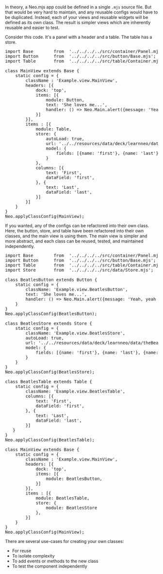In theory, a Neo.mjs app could be defined in a single `.mjs` source file. But that would be very hard to 
maintain, and any reusable configs would have to be duplicated. Instead, each of your views and reusable 
widgets will be defined as its own class. The result is simpler views which are inherently reusable and easier 
to test.

Consider this code. It's a panel with a header and a table. The table has a store. 

<pre data-neo>
import Base        from  '../../../../src/container/Panel.mjs';
import Button      from  '../../../../src/button/Base.mjs';
import Table       from  '../../../../src/table/Container.mjs';

class MainView extends Base {
    static config = {
        className : 'Example.view.MainView',
        headers: [{
            dock: 'top',
            items: [{
                module: Button,
                text: 'She loves me...',
                handler: () => Neo.Main.alert({message: 'Yeah, yeah yeah!'})
            }]
        }],
        items : [{
            module: Table,
            store: {
                autoLoad: true,
                url: '../../resources/data/deck/learnneo/data/theBeatles.json',
                model: {
                    fields: [{name: 'first'}, {name: 'last'}, {name: 'dob', type: 'date'}]
                }
            },
            columns: [{
                text: 'First',
                dataField: 'first',
            }, {
                text: 'Last',
                dataField: 'last',
            }]
        }]
    }
}
Neo.applyClassConfig(MainView);
</pre>

If you wanted, any of the configs can be refactored into their own class. Here, the button, store, and table
have been refactored into their own classes, and the main view is using them. The main view is simpler and
more abstract, and each class can be reused, tested, and maintained independently. 

<pre data-neo>
import Base        from  '../../../../src/container/Panel.mjs';
import Button      from  '../../../../src/button/Base.mjs';
import Table       from  '../../../../src/table/Container.mjs';
import Store       from  '../../../../src/data/Store.mjs';

class BeatlesButton extends Button {
    static config = {
        className: 'Example.view.BeatlesButton',
        text: 'She loves me...',
        handler: () => Neo.Main.alert({message: 'Yeah, yeah yeah!'})
    }
}
Neo.applyClassConfig(BeatlesButton);

class BeatlesStore extends Store {
    static config = {
        className: 'Example.view.BeatlesStore',
        autoLoad: true,
        url: '../../resources/data/deck/learnneo/data/theBeatles.json',
        model: {
            fields: [{name: 'first'}, {name: 'last'}, {name: 'dob', type: 'date'}]
        }
    }
}
Neo.applyClassConfig(BeatlesStore);

class BeatlesTable extends Table {
    static config = {
        className: 'Example.view.BeatlesTable',
        columns: [{
            text: 'First',
            dataField: 'first',
        }, {
            text: 'Last',
            dataField: 'last',
        }]
   }
}
Neo.applyClassConfig(BeatlesTable);

class MainView extends Base {
    static config = {
        className : 'Example.view.MainView',
        headers: [{
            dock: 'top',
            items: [{
                module: BeatlesButton,
            }]
        }],
        items : [{
            module: BeatlesTable,
            store: {
                module: BeatlesStore
            },
        }]
    }
}
Neo.applyClassConfig(MainView);
</pre>

There are several use-cases for creating your own classes:

- For reuse
- To isolate complexity
- To add events or methods to the new class
- To test the component independently
